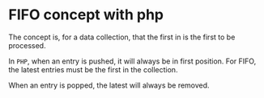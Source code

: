 FIFO concept with php
===

The concept is, for a data collection, that the first in is the first to be processed.

In `PHP`, when an entry is pushed, it will always be in first position. For FIFO, the latest entries must be the first in the collection.

When an entry is popped, the latest will always be removed.

